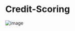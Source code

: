 # Credit-Scoring

![image](https://user-images.githubusercontent.com/26041581/125519225-273fa0e8-8d44-4619-aec8-c1afd60aec18.png)
